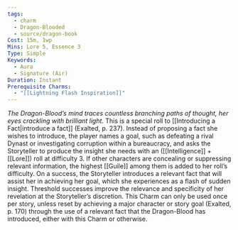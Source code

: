 ```yaml
---
tags:
  - charm
  - Dragon-Blooded
  - source/dragon-book
Cost: 15m, 1wp
Mins: Lore 5, Essence 3
Type: Simple
Keywords:
  - Aura
  - Signature (Air)
Duration: Instant
Prerequisite Charms:
  - "[[Lightning Flash Inspiration]]"
---
```

*The Dragon-Blood’s mind traces countless branching paths of thought, her eyes crackling with brilliant light.*
This is a special roll to [[Introducing a Fact|introduce a fact]] (Exalted, p. 237). Instead of proposing a fact she wishes to introduce, the player names a goal, such as defeating a rival Dynast or investigating corruption within a bureaucracy, and asks the Storyteller to produce the insight she needs with an ([[Intelligence]] + [[Lore]]) roll at difficulty 3. If other characters are concealing or suppressing relevant information, the highest [[Guile]] among them is added to her roll’s difficulty. On a success, the Storyteller introduces a relevant fact that will assist her in achieving her goal, which she experiences as a flash of sudden insight. Threshold successes improve the relevance and specificity of her revelation at the Storyteller’s discretion. This Charm can only be used once per story, unless reset by achieving a major character or story goal (Exalted, p. 170) through the use of a relevant fact that the Dragon-Blood has introduced, either with this Charm or otherwise.